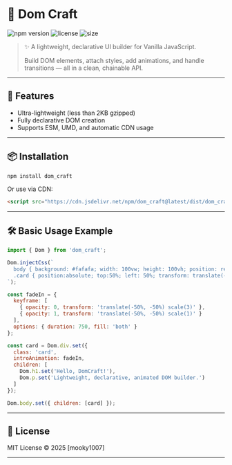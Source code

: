 # 📖 Dom Craft

![npm version](https://img.shields.io/npm/v/dom_craft.svg)
![license](https://img.shields.io/npm/l/dom_craft.svg)
![size](https://img.shields.io/bundlephobia/minzip/dom_craft)

> ✨ A lightweight, declarative UI builder for Vanilla JavaScript.
> 
> Build DOM elements, attach styles, add animations, and handle transitions — all in a clean, chainable API.

---

## 🚀 Features
- Ultra-lightweight (less than 2KB gzipped)
- Fully declarative DOM creation
- Supports ESM, UMD, and automatic CDN usage

---

## 📦 Installation
```bash
npm install dom_craft
```

Or use via CDN:
```html
<script src="https://cdn.jsdelivr.net/npm/dom_craft@latest/dist/dom_craft.umd.min.js"></script>
```

---

## 🛠 Basic Usage Example
```js
import { Dom } from 'dom_craft';

Dom.injectCss(`
  body { background: #fafafa; width: 100vw; height: 100vh; position: relative;}
  .card { position:absolute; top:50%; left: 50%; transform: translate(-50%, -50%); padding: 20px; background: white; border-radius: 12px; box-shadow: 0 0 10px rgba(0,0,0,0.1); }
`);

const fadeIn = {
  keyframe: [
    { opacity: 0, transform: 'translate(-50%, -50%) scale(3)' }, 
    { opacity: 1, transform: 'translate(-50%, -50%) scale(1)' }
  ],
  options: { duration: 750, fill: 'both' }
};

const card = Dom.div.set({
  class: 'card',
  introAnimation: fadeIn,
  children: [
    Dom.h1.set('Hello, DomCraft!'),
    Dom.p.set('Lightweight, declarative, animated DOM builder.')
  ]
});

Dom.body.set({ children: [card] });
```

---
<!-- 
## 🔗 Documentation & Demo
- [📚 Full Documentation](#) *(작성 후 링크 연결)*
- [🎮 Live Demo](#) *(배포 후 GitHub Pages 링크 추가)*

---

## 🛠 Development / Build
```bash
npm run build
```

### Build outputs:
| Format  | Path                               |
|---------|------------------------------------|
| UMD     | dist/dom_craft.umd.js             |
| ESM     | dist/dom_craft.esm.js             |
| Types   | dist/dom_craft.d.ts               |

--- -->

## 📜 License
MIT License © 2025 [mooky1007]

---